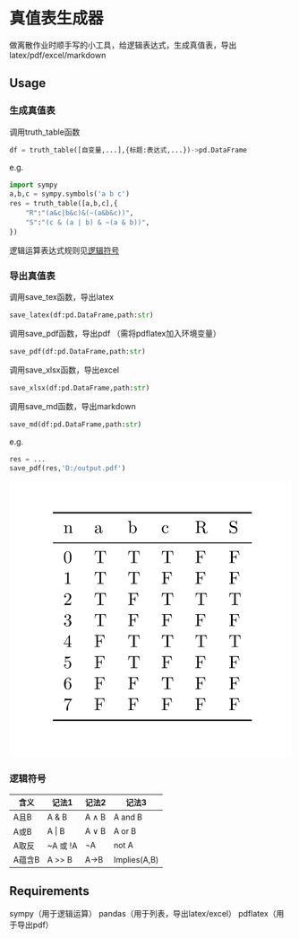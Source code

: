 # 真值表生成器

做离散作业时顺手写的小工具，给逻辑表达式，生成真值表，导出latex/pdf/excel/markdown

## Usage

### 生成真值表

调用truth_table函数

```python
df = truth_table([自变量,...],{标题:表达式,...})->pd.DataFrame
```

e.g.

```python
import sympy
a,b,c = sympy.symbols('a b c')
res = truth_table([a,b,c],{
    "R":"(a&c|b&c)&(~(a&b&c))",
    "S":"(c & (a | b) & ~(a & b))",
})
```

逻辑运算表达式规则见[逻辑符号](https://github.com/xsjk/Truth-table-generator#逻辑符号)

### 导出真值表

调用save_tex函数，导出latex

```python
save_latex(df:pd.DataFrame,path:str)
```

调用save_pdf函数，导出pdf （需将pdflatex加入环境变量）

```python
save_pdf(df:pd.DataFrame,path:str)
```

调用save_xlsx函数，导出excel

```python
save_xlsx(df:pd.DataFrame,path:str)
```

调用save_md函数，导出markdown

```python
save_md(df:pd.DataFrame,path:str)
```

e.g.

```python
res = ...
save_pdf(res,'D:/output.pdf')
```

![image-20220502083700237](https://github.com/xsjk/Truth-table-generator/raw/master/example_output.png)

### 逻辑符号

| 含义   | 记法1    | 记法2 | 记法3        |
| ------ | -------- | ----- | ------------ |
| A且B   | A & B    | A ∧ B | A and B      |
| A或B   | A \| B   | A ∨ B | A or B       |
| A取反  | ~A 或 !A | ¬A    | not A        |
| A蕴含B | A >> B   | A→B   | Implies(A,B) |




## Requirements

sympy（用于逻辑运算）
pandas（用于列表，导出latex/excel）
pdflatex（用于导出pdf）
